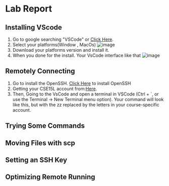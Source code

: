 # Lab Report

## Installing VScode
  1. Go to google searching "VSCode" or [Click Here](https://code.visualstudio.com/).
  2. Select your platforms(Window , MacOs)
  ![image](https://user-images.githubusercontent.com/103209100/162337138-daccb456-a0b8-4fee-9f4e-355e48a21239.png)
  3. Download your platforms version and install it.
  4. When you done for the install. Your VsCode interface like that
  ![image](https://user-images.githubusercontent.com/103209100/162337349-4fd9422e-30b4-4856-b9dc-6ee493b3f346.png)
## Remotely Connecting
1. Go to install the OpenSSH. [Click Here](https://docs.microsoft.com/en-us/windows-server/administration/openssh/openssh_install_firstuse) to install OpenSSH
2. Getting your CSE15L account from:[Here](https://sdacs.ucsd.edu/~icc/index.php).
3. Then, Going to the VsCode and  open a terminal in VSCode (Ctrl + `, or use the Terminal → New
Terminal menu option). Your command will look like this, but with the zz replaced by the
letters in your course-specific account.
## Trying Some Commands

## Moving Files with scp

## Setting an SSH Key

## Optimizing Remote Running



